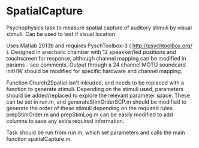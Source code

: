 # SpatialCapture
Psychophysics task to measure spatial capture of auditory stimuli by visual stimuli. Can be used to test if visual location

Uses Matlab 2013b and requires PyschToolbox-3 ( http://psychtoolbox.org/ ). Designed in anecholic chamber with 12 speakker/led positions and touchscreen for response, although channel mapping can be modified in params - see comments. Output through a 24 channel MOTU soundcard initHW should be modified for specific hardware and channel mapping.

Function Church2Spatial isn't inlcuded, and needs to be replaced with a function to generate stimuli. Depending on the stimuli used, parameters should be added/replaced to explore the relevant parameter space. These can be set in run.m, and generateStimOrderSCP.m should be modified to generate the order of these stimuli depending on the required rules. prepStimOrder.m and prepStimLog.m can be easily modified to add columns to save any extra required information. 

Task should be run from run.m, which set parameters and calls the main function spatialCapture.m. 
